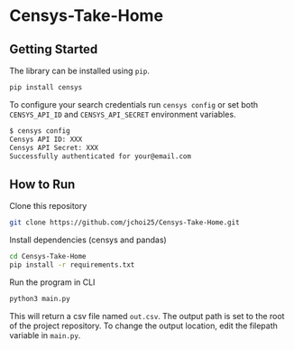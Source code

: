# Censys-Take-Home

## Getting Started

The library can be installed using `pip`.

```bash
pip install censys
```

To configure your search credentials run `censys config` or set both `CENSYS_API_ID` and `CENSYS_API_SECRET` environment variables.

```bash
$ censys config
Censys API ID: XXX
Censys API Secret: XXX
Successfully authenticated for your@email.com
```
## How to Run

Clone this repository

```bash
git clone https://github.com/jchoi25/Censys-Take-Home.git
```

Install dependencies (censys and pandas)

```bash
cd Censys-Take-Home
pip install -r requirements.txt
```

Run the program in CLI
```bash
python3 main.py
```

This will return a csv file named `out.csv`. The output path is set to the root of the project repository. To change the output location, edit the filepath variable in `main.py`.
